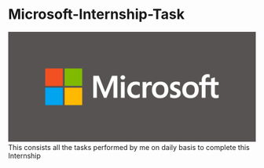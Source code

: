 # Microsoft-Internship-Task


![Microsoft-Internship-Task](src/logo.png)
This consists all the tasks performed by me on daily basis to complete this Internship
